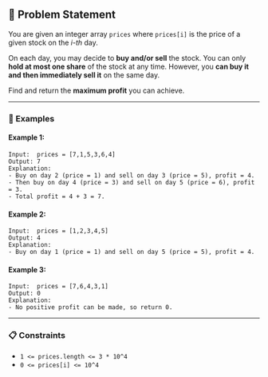 
## 🧾 Problem Statement

You are given an integer array `prices` where `prices[i]` is the price of a given stock on the *i-th* day.

On each day, you may decide to **buy and/or sell** the stock. You can only **hold at most one share** of the stock at any time. However, you **can buy it and then immediately sell it** on the same day.

Find and return the **maximum profit** you can achieve.

---

### 📘 Examples

#### Example 1:

```
Input:  prices = [7,1,5,3,6,4]
Output: 7
Explanation:
- Buy on day 2 (price = 1) and sell on day 3 (price = 5), profit = 4.
- Then buy on day 4 (price = 3) and sell on day 5 (price = 6), profit = 3.
- Total profit = 4 + 3 = 7.
```

#### Example 2:

```
Input:  prices = [1,2,3,4,5]
Output: 4
Explanation:
- Buy on day 1 (price = 1) and sell on day 5 (price = 5), profit = 4.
```

#### Example 3:

```
Input:  prices = [7,6,4,3,1]
Output: 0
Explanation:
- No positive profit can be made, so return 0.
```

---

### 📋 Constraints

* `1 <= prices.length <= 3 * 10^4`
* `0 <= prices[i] <= 10^4`

